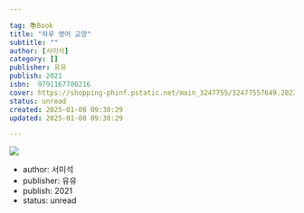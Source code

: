 ```yaml
---

tag: 📚Book
title: "하루 영어 교양"
subtitle: ""
author: [서미석]
category: []
publisher: 유유
publish: 2021
isbn:  9791167700216
cover: https://shopping-phinf.pstatic.net/main_3247755/32477557649.20230502162427.jpg
status: unread
created: 2025-01-08 09:30:29
updated: 2025-01-08 09:30:29

---
```


![](https://shopping-phinf.pstatic.net/main_3247755/32477557649.20230502162427.jpg)


- author: 서미석
- publisher: 유유
- publish: 2021
- status: unread